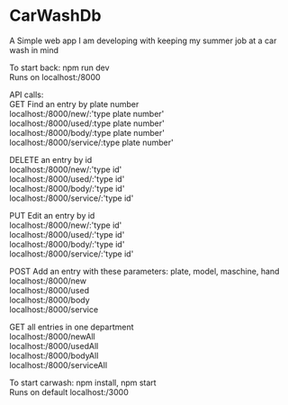 # CarWashDb
A Simple web app I am developing with keeping my summer job at a car wash in mind

To start back: npm run dev <br>
Runs on localhost:/8000 <br>

API calls:<br>
GET Find an entry by plate number<br>
localhost:/8000/new/:'type plate number' <br>
localhost:/8000/used/:type plate number' <br>
localhost:/8000/body/:type plate number' <br>
localhost:/8000/service/:type plate number' <br>

DELETE an entry by id <br>
localhost:/8000/new/:'type id' <br>
localhost:/8000/used/:'type id' <br>
localhost:/8000/body/:'type id' <br>
localhost:/8000/service/:'type id' <br>

PUT Edit an entry by id <br>
localhost:/8000/new/:'type id' <br>
localhost:/8000/used/:'type id' <br>
localhost:/8000/body/:'type id' <br>
localhost:/8000/service/:'type id' <br>

POST Add an entry with these parameters: plate, model, maschine, hand <br>
localhost:/8000/new <br>
localhost:/8000/used <br>
localhost:/8000/body <br>
localhost:/8000/service <br>

GET all entries in one department <br>
localhost:/8000/newAll <br>
localhost:/8000/usedAll <br>
localhost:/8000/bodyAll <br>
localhost:/8000/serviceAll <br>


To start carwash: npm install, npm start<br>
Runs on default localhost:/3000
